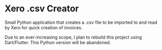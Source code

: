 # Xero .csv Creator

Small Python application that creates a .csv file to be imported to and read by Xero for quick creation of invoices.

Due to an ever-increasing scope, I plan to rebuild this project using Dart/Flutter. This Python version will be abandoned.